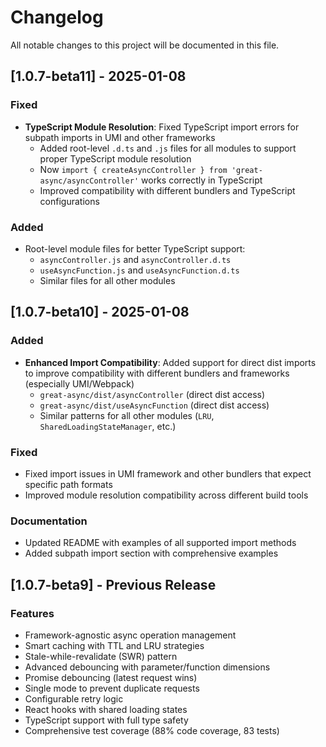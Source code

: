 # Changelog

All notable changes to this project will be documented in this file.

## [1.0.7-beta11] - 2025-01-08

### Fixed
- **TypeScript Module Resolution**: Fixed TypeScript import errors for subpath imports in UMI and other frameworks
  - Added root-level `.d.ts` and `.js` files for all modules to support proper TypeScript module resolution
  - Now `import { createAsyncController } from 'great-async/asyncController'` works correctly in TypeScript
  - Improved compatibility with different bundlers and TypeScript configurations

### Added
- Root-level module files for better TypeScript support:
  - `asyncController.js` and `asyncController.d.ts`
  - `useAsyncFunction.js` and `useAsyncFunction.d.ts`
  - Similar files for all other modules

## [1.0.7-beta10] - 2025-01-08

### Added
- **Enhanced Import Compatibility**: Added support for direct dist imports to improve compatibility with different bundlers and frameworks (especially UMI/Webpack)
  - `great-async/dist/asyncController` (direct dist access)
  - `great-async/dist/useAsyncFunction` (direct dist access)
  - Similar patterns for all other modules (`LRU`, `SharedLoadingStateManager`, etc.)

### Fixed
- Fixed import issues in UMI framework and other bundlers that expect specific path formats
- Improved module resolution compatibility across different build tools

### Documentation
- Updated README with examples of all supported import methods
- Added subpath import section with comprehensive examples

## [1.0.7-beta9] - Previous Release

### Features
- Framework-agnostic async operation management
- Smart caching with TTL and LRU strategies
- Stale-while-revalidate (SWR) pattern
- Advanced debouncing with parameter/function dimensions
- Promise debouncing (latest request wins)
- Single mode to prevent duplicate requests
- Configurable retry logic
- React hooks with shared loading states
- TypeScript support with full type safety
- Comprehensive test coverage (88% code coverage, 83 tests)
